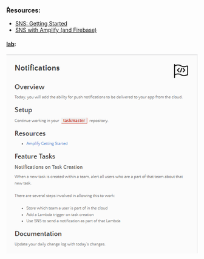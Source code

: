 ### ٌResources: 
- [SNS: Getting Started](https://aws.amazon.com/sns/getting-started/)
- [SNS with Amplify (and Firebase)](https://docs.amplify.aws/)

#### [lab](https://github.com/Ahmad-A2020/taskmaster):
![lab33](/Code-401/ScreenShot/lab38-1.PNG)
